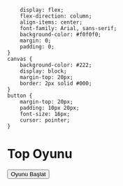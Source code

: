 <!DOCTYPE html>
<html lang="tr">
<head>
<meta charset="UTF-8">
<title>Top şahin oyunu</title>

        display: flex;
        flex-direction: column;
        align-items: center;
        font-family: Arial, sans-serif;
        background-color: #f0f0f0;
        margin: 0;
        padding: 0;
    }
    canvas {
        background-color: #222;
        display: block;
        margin-top: 20px;
        border: 2px solid #000;
    }
    button {
        margin-top: 20px;
        padding: 10px 20px;
        font-size: 16px;
        cursor: pointer;
    }
</style>
</head>
<body>

<h1>Top Oyunu</h1>
<button id="startBtn">Oyunu Başlat</button>
<canvas id="gameCanvas" width="500" height="400"></canvas>
<div id="scoreDisplay" style="margin-top: 20px; font-size: 18px;"></div>

<script>
const canvas = document.getElementById('gameCanvas');
const ctx = canvas.getContext('2d');
const startBtn = document.getElementById('startBtn');
const scoreDisplay = document.getElementById('scoreDisplay');

let paddle, ball, score, animationId;
let gameRunning = false;

function resetGame() {
    paddle = {
        width: 100,
        height: 10,
        x: canvas.width/2 - 50,
        y: canvas.height - 20,
        speed: 8,
        dx: 0
    };

    ball = {
        x: canvas.width/2,
        y: canvas.height/2,
        radius: 10,
        speed: 4,
        dx: 4,
        dy: -4
    };

    score = 0;
    scoreDisplay.textContent = '';
    gameRunning = true;
    animate();
}

function drawPaddle() {
    ctx.fillStyle = '#00ff00';
    ctx.fillRect(paddle.x, paddle.y, paddle.width, paddle.height);
}

function drawBall() {
    ctx.beginPath();
    ctx.arc(ball.x, ball.y, ball.radius, 0, Math.PI * 2);
    ctx.fillStyle = '#ff0000';
    ctx.fill();
    ctx.closePath();
}

function movePaddle() {
    paddle.x += paddle.dx;

    // Duvarlara çarpmasını önle
    if(paddle.x < 0) paddle.x = 0;
    if(paddle.x + paddle.width > canvas.width) paddle.x = canvas.width - paddle.width;
}

function moveBall() {
    ball.x += ball.dx;
    ball.y += ball.dy;

    // Duvarlara çarpma
    if(ball.x + ball.radius > canvas.width || ball.x - ball.radius < 0) {
        ball.dx *= -1;
    }
    if(ball.y - ball.radius < 0) {
        ball.dy *= -1;
    }

    // Paddle ile çarpma
    if(ball.y + ball.radius >= paddle.y &&
       ball.x >= paddle.x &&
       ball.x <= paddle.x + paddle.width) {
        ball.dy *= -1;
        ball.speed += 0.5;
        if(ball.dx > 0) ball.dx += 0.5; else ball.dx -= 0.5;
        score++;
    }

    // Altı geçtiyse oyun biter
    if(ball.y - ball.radius > canvas.height) {
        gameOver();
    }
}

function draw() {
    ctx.clearRect(0, 0, canvas.width, canvas.height);
    drawPaddle();
    drawBall();
}

function update() {
    movePaddle();
    moveBall();
    draw();
}

function animate() {
    if(!gameRunning) return;
    update();
    animationId = requestAnimationFrame(animate);
}

function gameOver() {
    gameRunning = false;
    cancelAnimationFrame(animationId);
    scoreDisplay.textContent = `Oyun Bitti! Top ${score} kez sekmiş.`;
    startBtn.textContent = 'Tekrar Başlat';
    startBtn.style.display = 'block';
}

// Paddle kontrolü
document.addEventListener('keydown', e => {
    if(e.key === 'ArrowRight') paddle.dx = paddle.speed;
    else if(e.key === 'ArrowLeft') paddle.dx = -paddle.speed;
});
document.addEventListener('keyup', e => {
    if(e.key === 'ArrowRight' || e.key === 'ArrowLeft') paddle.dx = 0;
});

// Start Button
startBtn.addEventListener('click', () => {
    startBtn.style.display = 'none';
    resetGame();
});
</script>

</body>
</html>
